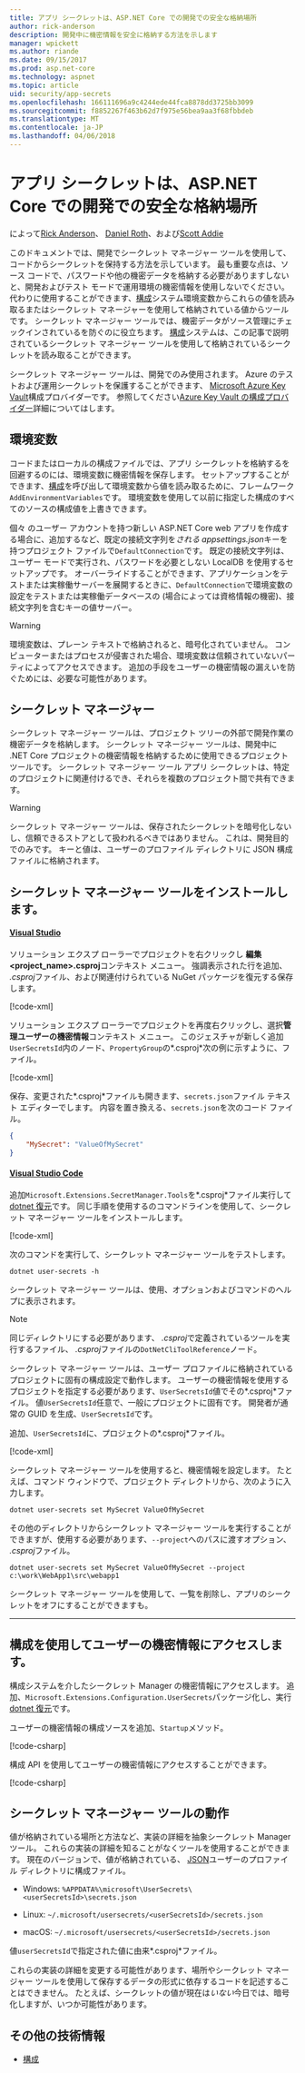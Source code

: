 ```yaml
---
title: アプリ シークレットは、ASP.NET Core での開発での安全な格納場所
author: rick-anderson
description: 開発中に機密情報を安全に格納する方法を示します
manager: wpickett
ms.author: riande
ms.date: 09/15/2017
ms.prod: asp.net-core
ms.technology: aspnet
ms.topic: article
uid: security/app-secrets
ms.openlocfilehash: 166111696a9c4244ede44fca8878dd3725bb3099
ms.sourcegitcommit: f8852267f463b62d7f975e56bea9aa3f68fbbdeb
ms.translationtype: MT
ms.contentlocale: ja-JP
ms.lasthandoff: 04/06/2018
---
```

# <a name="safe-storage-of-app-secrets-in-development-in-aspnet-core"></a>アプリ シークレットは、ASP.NET Core での開発での安全な格納場所

によって[Rick Anderson](https://twitter.com/RickAndMSFT)、 [Daniel Roth](https://github.com/danroth27)、および[Scott Addie](https://scottaddie.com) 

このドキュメントでは、開発でシークレット マネージャー ツールを使用して、コードからシークレットを保持する方法を示しています。 最も重要な点は、ソース コードで、パスワードや他の機密データを格納する必要がありますしないと、開発およびテスト モードで運用環境の機密情報を使用しないでください。 代わりに使用することができます、[構成](xref:fundamentals/configuration/index)システム環境変数からこれらの値を読み取るまたはシークレット マネージャーを使用して格納されている値からツールです。 シークレット マネージャー ツールでは、機密データがソース管理にチェックインされているを防ぐのに役立ちます。 [構成](xref:fundamentals/configuration/index)システムは、この記事で説明されているシークレット マネージャー ツールを使用して格納されているシークレットを読み取ることができます。

シークレット マネージャー ツールは、開発でのみ使用されます。 Azure のテストおよび運用シークレットを保護することができます、 [Microsoft Azure Key Vault](https://azure.microsoft.com/services/key-vault/)構成プロバイダーです。 参照してください[Azure Key Vault の構成プロバイダー](https://docs.microsoft.com/aspnet/core/security/key-vault-configuration)詳細についてはします。

## <a name="environment-variables"></a>環境変数

コードまたはローカルの構成ファイルでは、アプリ シークレットを格納するを回避するのには、環境変数に機密情報を保存します。 セットアップすることができます、[構成](xref:fundamentals/configuration/index)を呼び出して環境変数から値を読み取るために、フレームワーク`AddEnvironmentVariables`です。 環境変数を使用して以前に指定した構成のすべてのソースの構成値を上書きできます。

個々 のユーザー アカウントを持つ新しい ASP.NET Core web アプリを作成する場合に、追加するなど、既定の接続文字列を*される appsettings.json*キーを持つプロジェクト ファイルで`DefaultConnection`です。 既定の接続文字列は、ユーザー モードで実行され、パスワードを必要としない LocalDB を使用するセットアップです。 オーバーライドすることができます、アプリケーションをテストまたは実稼働サーバーを展開するときに、`DefaultConnection`で環境変数の設定をテストまたは実稼働データベースの (場合によっては資格情報の機密)、接続文字列を含むキーの値サーバー。

>[!WARNING]
> 環境変数は、プレーン テキストで格納されると、暗号化されていません。 コンピューターまたはプロセスが侵害された場合、環境変数は信頼されていないパーティによってアクセスできます。 追加の手段をユーザーの機密情報の漏えいを防ぐためには、必要な可能性があります。

## <a name="secret-manager"></a>シークレット マネージャー

シークレット マネージャー ツールは、プロジェクト ツリーの外部で開発作業の機密データを格納します。 シークレット マネージャー ツールは、開発中に .NET Core プロジェクトの機密情報を格納するために使用できるプロジェクト ツールです。 シークレット マネージャー ツール アプリ シークレットは、特定のプロジェクトに関連付けるでき、それらを複数のプロジェクト間で共有できます。

>[!WARNING]
> シークレット マネージャー ツールは、保存されたシークレットを暗号化しないし、信頼できるストアとして扱われるべきではありません。 これは、開発目的でのみです。 キーと値は、ユーザーのプロファイル ディレクトリに JSON 構成ファイルに格納されます。

## <a name="installing-the-secret-manager-tool"></a>シークレット マネージャー ツールをインストールします。

#### <a name="visual-studiotabvisual-studio"></a>[Visual Studio](#tab/visual-studio/)
ソリューション エクスプ ローラーでプロジェクトを右クリックし **編集\<project_name\>.csproj**コンテキスト メニュー。 強調表示された行を追加、 *.csproj*ファイル、および関連付けられている NuGet パッケージを復元する保存します。

[!code-xml[](app-secrets/sample/UserSecrets/UserSecrets-before.csproj?highlight=10)]

ソリューション エクスプ ローラーでプロジェクトを再度右クリックし、選択**管理ユーザーの機密情報**コンテキスト メニュー。 このジェスチャが新しく追加`UserSecretsId`内のノード、`PropertyGroup`の*.csproj*次の例に示すように、ファイル。

[!code-xml[](app-secrets/sample/UserSecrets/UserSecrets-after.csproj?highlight=4)]

保存、変更された*.csproj*ファイルも開きます、`secrets.json`ファイル テキスト エディターでします。 内容を置き換える、`secrets.json`を次のコード ファイル。

```json
{
    "MySecret": "ValueOfMySecret"
}
```

#### <a name="visual-studio-codetabvisual-studio-code"></a>[Visual Studio Code](#tab/visual-studio-code/)
追加`Microsoft.Extensions.SecretManager.Tools`を*.csproj*ファイル実行して[dotnet 復元](/dotnet/core/tools/dotnet-restore)です。 同じ手順を使用するのコマンドラインを使用して、シークレット マネージャー ツールをインストールします。

[!code-xml[](app-secrets/sample/UserSecrets/UserSecrets-before.csproj?highlight=10)]

次のコマンドを実行して、シークレット マネージャー ツールをテストします。

```console
dotnet user-secrets -h
```

シークレット マネージャー ツールは、使用、オプションおよびコマンドのヘルプに表示されます。

> [!NOTE]
> 同じディレクトリにする必要があります、 *.csproj*で定義されているツールを実行するファイル、 *.csproj*ファイルの`DotNetCliToolReference`ノード。

シークレット マネージャー ツールは、ユーザー プロファイルに格納されているプロジェクトに固有の構成設定で動作します。 ユーザーの機密情報を使用するプロジェクトを指定する必要があります、`UserSecretsId`値でその*.csproj*ファイル。 値`UserSecretsId`任意で、一般にプロジェクトに固有です。 開発者が通常の GUID を生成、`UserSecretsId`です。

追加、`UserSecretsId`に、プロジェクトの*.csproj*ファイル。

[!code-xml[](app-secrets/sample/UserSecrets/UserSecrets-after.csproj?highlight=4)]

シークレット マネージャー ツールを使用すると、機密情報を設定します。 たとえば、コマンド ウィンドウで、プロジェクト ディレクトリから、次のように入力します。

```console
dotnet user-secrets set MySecret ValueOfMySecret
```

その他のディレクトリからシークレット マネージャー ツールを実行することができますが、使用する必要があります、`--project`へのパスに渡すオプション、 *.csproj*ファイル。

```console
dotnet user-secrets set MySecret ValueOfMySecret --project c:\work\WebApp1\src\webapp1
```

シークレット マネージャー ツールを使用して、一覧を削除し、アプリのシークレットをオフにすることができますも。

* * *
## <a name="accessing-user-secrets-via-configuration"></a>構成を使用してユーザーの機密情報にアクセスします。

構成システムを介したシークレット Manager の機密情報にアクセスします。 追加、`Microsoft.Extensions.Configuration.UserSecrets`パッケージ化し、実行[dotnet 復元](/dotnet/core/tools/dotnet-restore)です。

ユーザーの機密情報の構成ソースを追加、`Startup`メソッド。

[!code-csharp[](app-secrets/sample/UserSecrets/Startup.cs?highlight=16-19)]

構成 API を使用してユーザーの機密情報にアクセスすることができます。

[!code-csharp[](app-secrets/sample/UserSecrets/Startup.cs?highlight=26-29)]

## <a name="how-the-secret-manager-tool-works"></a>シークレット マネージャー ツールの動作

値が格納されている場所と方法など、実装の詳細を抽象シークレット Manager ツール。 これらの実装の詳細を知ることがなくツールを使用することができます。 現在のバージョンで、値が格納されている、 [JSON](http://json.org/)ユーザーのプロファイル ディレクトリに構成ファイル。

* Windows: `%APPDATA%\microsoft\UserSecrets\<userSecretsId>\secrets.json`

* Linux: `~/.microsoft/usersecrets/<userSecretsId>/secrets.json`

* macOS: `~/.microsoft/usersecrets/<userSecretsId>/secrets.json`

値`userSecretsId`で指定された値に由来*.csproj*ファイル。

これらの実装の詳細を変更する可能性があります、場所やシークレット マネージャー ツールを使用して保存するデータの形式に依存するコードを記述することはできません。 たとえば、シークレットの値が現在は*いない*今日では、暗号化しますが、いつか可能性があります。

## <a name="additional-resources"></a>その他の技術情報

* [構成](xref:fundamentals/configuration/index)

